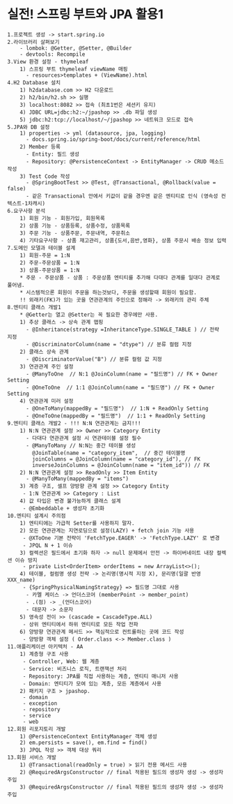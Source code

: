 # 실전! 스프링 부트와 JPA 활용1
    1.프로젝트 생성 -> start.spring.io
    2.라이브러리 살펴보기
        - lombok: @Getter, @Setter, @Builder
        - devtools: Recompile 
    3.View 환경 설정 - thymeleaf
        1) 스프링 부트 thymeleaf viewName 매핑
          - resources>templates + (ViewName).html
    4.H2 Database 설치
        1) h2database.com >> H2 다운로드
        2) h2/bin/h2.sh >> 실행
        3) localhost:8082 >> 접속 (최초1번은 세션키 유지)
        4) JDBC URL=jdbc:h2:~/jpashop >> .db 파일 생성
        5) jdbc:h2:tcp://localhost/~/jpashop >> 네트워크 모드로 접속
    5.JPA와 DB 설정
        1) properties -> yml (datasource, jpa, logging)
          - docs.spring.io/spring-boot/docs/current/reference/html
        2) Member 등록
          - Entity: 필드 생성 
          - Repository: @PersistenceContext -> EntityManager -> CRUD 메소드 작성 
        3) Test Code 작성
          - @SpringBootTest >> @Test, @Transactional, @Rollback(value = false)
          - 같은 Transactional 안에서 키값이 같을 경우엔 같은 엔티티로 인식 (영속성 컨텍스트-1차캐시)
    6.요구사항 분석
        1) 회원 기능 - 회원가입, 회원목록
        2) 상품 기능 - 상품등록, 상품수정, 상품목록
        3) 주문 기능 - 상품주문, 주문내역, 주문취소
        4) 기타요구사항 - 상품 재고관리, 상품{도서,음반,영화}, 상품 주문시 배송 정보 입력
    7.도메인 모델과 테이블 설계
        1) 회원-주문 = 1:N 
        2) 주문-주문상품 = 1:N
        3) 상품-주문상품 = 1:N
        * 주문 - 주문상품 - 상품 : 주문상품 엔티티를 추가해 다대다 관계를 일대다 관계로 풀어냄.
        * 시스템적으론 회원이 주문을 하는것보다, 주문을 생성할때 회원이 필요함.
        !! 외래키(FK)가 있는 곳을 연관관계의 주인으로 정해라 -> 외래키의 관리 주체
    8.엔티티 클래스 개발1
        * @Getter는 열고 @Setter는 꼭 필요한 경우에만 사용.
        1) 추상 클래스 -> 상속 관계 맵핑  
          - @Inheritance(strategy =InheritanceType.SINGLE_TABLE ) // 전략 지정
          - @DiscriminatorColumn(name = "dtype") // 분류 컬럼 지정
        2) 클래스 상속 관계
          - @DiscriminatorValue("B") // 분류 컬럼 값 지정
        3) 연관관계 주인 설정 
          - @ManyToOne  // N:1 @JoinColumn(name = "필드명") // FK + Owner Setting
          - @OneToOne  // 1:1 @JoinColumn(name = "필드명") // FK + Owner Setting
        4) 연관관계 미러 설정
          - @OneToMany(mappedBy = "필드명")  // 1:N + ReadOnly Setting 
          - @OneToOne(mappedBy = "필드명")  // 1:1 + ReadOnly Setting
    9.엔티티 클래스 개발2 - !!! N:N 연관관계는 금지!!!
        1) N:N 연관관계 설정 >> Owner >> Category Entity
          - 다대다 연관관계 설정 시 연관테이블 설정 필수
          - @ManyToMany // N:N는 중간 테이블 생성
            @JoinTable(name = "category_item",  // 중간 테이블명
            joinColumns = @JoinColumn(name = "category_id"), // FK
            inverseJoinColumns = @JoinColumn(name = "item_id")) // FK
        2) N:N 연관관계 설정 >> ReadOnly >> Item Entity
          - @ManyToMany(mappedBy = "items")
        3) 계층 구조, 셀프 양방향 관계 설정 >> Category Entity
         - 1:N 연관관계 >> Category : List
        4) 값 타입은 변경 불가능하게 클래스 설계
         - @Embeddable + 생성자 초기화 
    10.엔티티 설계시 주의점
        1) 엔티티에는 가급적 Setter를 사용하지 말자.
        2) 모든 연관관계는 지연로딩으로 설정(LAZY) + fetch join 기능 사용
         - @XToOne 기본 전략이 'FetchType.EAGER' -> 'FetchType.LAZY' 로 변경
         - JPQL N + 1 이슈
        3) 컬렉션은 필드에서 초기화 하자 -> null 문제에서 안전 -> 하이버네이트 내장 컬렉션 이슈 방지
         - private List<OrderItem> orderItems = new ArrayList<>();
        4) 테이블, 컬럼명 생성 전략 -> 논리명(명시적 지정 X), 문리명(일괄 반영 XXX_name)
         - {SpringPhysicalNamingStrategy} => 필드명 그대로 사용
          - 카멜 케이스 -> 언더스코어 (memberPoint -> member_point)
          - .(점) -> _(언더스코어)
          - 대문자 -> 소문자
        5) 영속성 전이 >> (cascade = CascadeType.ALL)
         - 상위 엔티티에서 하위 엔티티로 모든 작업 전파
        6) 양방향 연관관계 메서드 >> 핵심적으로 컨트롤하는 곳에 코드 작성
         - 양방향 객체 설정 ( Order.class <-> Member.class )
    11.애플리케이션 아키텍처 - AA
        1) 계층형 구조 사용
         - Controller, Web: 웹 계층
         - Service: 비즈니스 로직, 트랜잭션 처리
         - Repository: JPA를 직접 사용하는 계층, 엔티티 매니저 사용
         - Domain: 엔티티가 모여 있는 계층, 모든 계층에서 사용
        2) 패키지 구조 > jpashop.
         - domain
         - exception
         - repository
         - service
         - web
    12.회원 리포지토리 개발
        1) @PersistenceContext EntityManager 객체 생성
        2) em.persists = save(), em.find = find()
        3) JPQL 작성 >> 객체 대상 쿼리
    13.회원 서비스 개발 
        1) @Transactional(readOnly = true) > 읽기 전용 메서드 사용
        2) @RequiredArgsConstructor // final 적용된 필드의 생성자 생성 -> 생성자 주입
        3) @RequiredArgsConstructor // final 적용된 필드의 생성자 생성 -> 생성자 주입